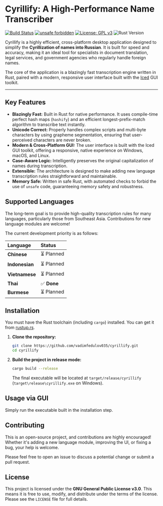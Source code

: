 # Cyrillify: A High-Performance Name Transcriber

[![Build Status](https://github.com/vadimfedulov035/cyrillify/actions/workflows/rust.yml/badge.svg)](https://github.com/vadimfedulov035/cyrillify/actions/workflows/rust.yml)
[![unsafe forbidden](https://img.shields.io/badge/unsafe-forbidden-success.svg)](https://github.com/rust-secure-code/safety-dance/)
[![License: GPL v3](https://img.shields.io/badge/License-GPLv3-blue.svg)](https://www.gnu.org/licenses/gpl-3.0)
![Rust Version](https://img.shields.io/badge/rust-stable-orange.svg)

Cyrillify is a highly efficient, cross-platform desktop application designed to simplify the **Cyrillization of names into Russian**. It is built for speed and accuracy, making it an ideal tool for specialists in document translation, legal services, and government agencies who regularly handle foreign names.

The core of the application is a blazingly fast transcription engine written in Rust, paired with a modern, responsive user interface built with the [Iced](https://iced.rs/) GUI toolkit.


---

## Key Features

*   **Blazingly Fast:** Built in Rust for native performance. It uses compile-time perfect hash maps (`hashify`) and an efficient longest-prefix-match algorithm to transcribe text instantly.
*   **Unicode Correct:** Properly handles complex scripts and multi-byte characters by using grapheme segmentation, ensuring that user-perceived characters are never broken.
*   **Modern & Cross-Platform GUI:** The user interface is built with the Iced GUI toolkit, offering a responsive, native experience on Windows, macOS, and Linux.
*   **Case-Aware Logic:** Intelligently preserves the original capitalization of names during transcription.
*   **Extensible:** The architecture is designed to make adding new language transcription rules straightforward and maintainable.
*   **Memory Safe:** Written in safe Rust, with automated checks to forbid the use of `unsafe` code, guaranteeing memory safety and robustness.

## Supported Languages

The long-term goal is to provide high-quality transcription rules for many languages, particularly those from Southeast Asia. Contributions for new language modules are welcome!

The current development priority is as follows:

| Language | Status |
| :--- | :--- |
| **Chinese** | ⏳ Planned |
| **Indonesian** | ⏳ Planned |
| **Vietnamese** | ⏳ Planned |
| **Thai** | ✅ **Done** |
| **Burmese** | ⏳ Planned |

## Installation

You must have the Rust toolchain (including `cargo`) installed. You can get it from [rustup.rs](https://rustup.rs/).

1.  **Clone the repository:**
    ```bash
    git clone https://github.com/vadimfedulov035/cyrillify.git
    cd cyrillify
    ```

2.  **Build the project in release mode:**
    ```bash
    cargo build --release
    ```
    The final executable will be located at `target/release/cyrillify` (`target\release\cyrillify.exe` on Windows).

## Usage via GUI

Simply run the executable built in the installation step.

## Contributing

This is an open-source project, and contributions are highly encouraged! Whether it's adding a new language module, improving the UI, or fixing a bug, your help is welcome.

Please feel free to open an issue to discuss a potential change or submit a pull request.

## License

This project is licensed under the **GNU General Public License v3.0**. This means it is free to use, modify, and distribute under the terms of the license. Please see the `LICENSE` file for full details.
